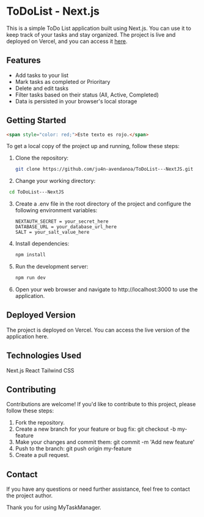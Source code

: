 # ToDoList - Next.js

This is a simple ToDo List application built using Next.js. You can use it to keep track of your tasks and stay organized. The project is live and deployed on Vercel, and you can access it [here](https://my-task-organizer.vercel.app/).

## Features

- Add tasks to your list
- Mark tasks as completed or Prioritary
- Delete and edit tasks
- Filter tasks based on their status (All, Active, Completed)
- Data is persisted in your browser's local storage

## Getting Started

```html
<span style="color: red;">Este texto es rojo.</span>
```

To get a local copy of the project up and running, follow these steps:

1. Clone the repository:

   ```bash
   git clone https://github.com/ju4n-avendanoa/ToDoList---NextJS.git

2. Change your working directory:
  
  ```bash
   cd ToDoList---NextJS
   ```

3. Create a .env file in the root directory of the project and configure the following environment variables:

   ```
   NEXTAUTH_SECRET = your_secret_here
   DATABASE_URL = your_database_url_here
   SALT = your_salt_value_here
3. Install dependencies:

   ```bash
   npm install

4. Run the development server:

   ```bash
   npm run dev

5. Open your web browser and navigate to http://localhost:3000 to use the application.

## Deployed Version

The project is deployed on Vercel. You can access the live version of the application here.

## Technologies Used

Next.js
React
Tailwind CSS

## Contributing

Contributions are welcome! If you'd like to contribute to this project, please follow these steps:

1. Fork the repository.
2. Create a new branch for your feature or bug fix: git checkout -b my-feature
3. Make your changes and commit them: git commit -m 'Add new feature'
4. Push to the branch: git push origin my-feature
5. Create a pull request.

## Contact

If you have any questions or need further assistance, feel free to contact the project author.

Thank you for using MyTaskManager.


